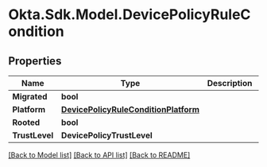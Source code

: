 # Okta.Sdk.Model.DevicePolicyRuleCondition

## Properties

Name | Type | Description | Notes
------------ | ------------- | ------------- | -------------
**Migrated** | **bool** |  | [optional] 
**Platform** | [**DevicePolicyRuleConditionPlatform**](DevicePolicyRuleConditionPlatform.md) |  | [optional] 
**Rooted** | **bool** |  | [optional] 
**TrustLevel** | **DevicePolicyTrustLevel** |  | [optional] 

[[Back to Model list]](../README.md#documentation-for-models) [[Back to API list]](../README.md#documentation-for-api-endpoints) [[Back to README]](../README.md)

